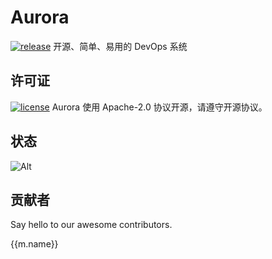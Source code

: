 <script setup>
import { ref } from 'vue';
import axios from 'axios';

const members = ref([]);
async function init() {
    try {
        const response = await axios.get('https://api.github.com/repos/MR5356/aurora/contributors', {
            params: {
                per_page: 100,
            }
        });
        response.data.forEach((item) => {
            members.value.push({
                avatar: item['avatar_url'],
                name: item.login,
                url: item.url.replaceAll("api.", "").replaceAll("/users", ""),
            })
        })
    } catch (error) {
        console.error('Failed to fetch data:', error);
    }
}

function open(url) {
    window.open(url)
}
init()
</script>
# Aurora
[![release](https://img.shields.io/github/v/release/MR5356/aurora)](https://github.com/MR5356/aurora/releases)
开源、简单、易用的 DevOps 系统 

## 许可证
[![license](https://img.shields.io/github/license/MR5356/aurora)](https://github.com/MR5356/aurora/blob/master/LICENSE)
Aurora 使用 Apache-2.0 协议开源，请遵守开源协议。

## 状态
![Alt](https://repobeats.axiom.co/api/embed/81c2dd0ddaf436e055435098a54bff3a89575182.svg "Repobeats analytics image")

## 贡献者

Say hello to our awesome contributors.
<div class="grid grid-cols-2 md:grid-cols-3 lg:grid-cols-4 gap-4 select-none">
    <div v-for="m in members" :key="m.name" class="flex flex-col gap-2 justify-center items-center p-4 rounded-lg cursor-pointer bg-slate-50 dark:bg-slate-800" @click="open(m.url)">
        <div>
            <img class="w-14 h-14 rounded-full bg-slate-400 shadow-lg" :src="m.avatar" /></div>
        <div class="font-bold text-sm">{{m.name}}</div>
    </div>
</div>

